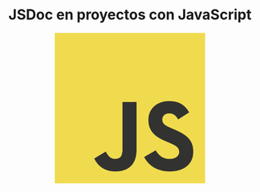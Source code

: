 <div align="center">

# JSDoc en proyectos con JavaScript

<img src="./assets/img/javascript.png" alt="JavaScript Logo" width="300" heigh="auto" />

</div>
